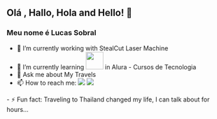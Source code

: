 ## Olá , Hallo, Hola and Hello! 👋
### Meu nome é Lucas Sobral


- 🔭 I’m currently working with StealCut Laser Machine
- 🌱 I’m currently learning <img loading="lazy" src="https://cdn.jsdelivr.net/gh/devicons/devicon/icons/java/java-original.svg" width="40" height="40"/> in Alura - Cursos de Tecnologia
- 💬 Ask me about My Travels
- 📫 How to reach me: <a href="https://www.instagram.com/iamsobral/" target="_blank"><img loading="lazy" src="https://img.shields.io/badge/-Instagram-%23E4405F?style=for-the-badge&logo=instagram&logoColor=white" target="_blank"></a>
<a href="https://www.linkedin.com/in/lucas-sobral-7a4917207/" target="_blank"><img loading="lazy" src="https://img.shields.io/badge/-LinkedIn-%230077B5?style=for-the-badge&logo=linkedin&logoColor=white" target="_blank"></a>   
</div>
- ⚡ Fun fact: Traveling to Thailand changed my life, I can talk about for hours...

